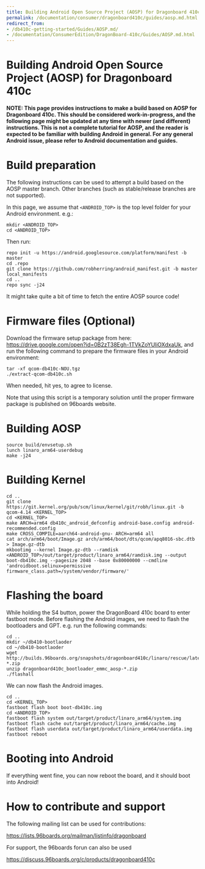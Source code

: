 ```yaml
---
title: Building Android Open Source Project (AOSP) for Dragonboard 410c
permalink: /documentation/consumer/dragonboard410c/guides/aosp.md.html
redirect_from:
- /db410c-getting-started/Guides/AOSP.md/
- /documentation/ConsumerEdition/DragonBoard-410c/Guides/AOSP.md.html
---
```

# Building Android Open Source Project (AOSP) for Dragonboard 410c

**NOTE: This page provides instructions to make a build based on AOSP for Dragonboard 410c. This should be considered work-in-progress, and the following page might be updated at any time with newer (and different) instructions. This is not a complete tutorial for AOSP, and the reader is expected to be familiar with building Android in general. For any general Android issue, please refer to Android documentation and guides.**

# Build preparation

The following instructions can be used to attempt a build based on the AOSP master branch. Other branches (such as stable/release branches are not supported).

In this page, we assume that `<ANDROID_TOP>` is the top level folder for your Android environment. e.g.:
```shell
mkdir <ANDROID_TOP>
cd <ANDROID_TOP>
```
Then run:
```shell
repo init -u https://android.googlesource.com/platform/manifest -b master
cd .repo
git clone https://github.com/robherring/android_manifest.git -b master local_manifests
cd ..
repo sync -j24
```
It might take quite a bit of time to fetch the entire AOSP source code!

# Firmware files (Optional)

Download the firmware setup package from here: https://drive.google.com/open?id=0B2zT38Egh-1TVkZoYUliOXdxaUk, and run the following command to prepare the firmware files in your Android environment:
```shell
tar -xf qcom-db410c-NOU.tgz
./extract-qcom-db410c.sh
```
When needed, hit yes, to agree to license.

Note that using this script is a temporary solution until the proper firmware package is published on 96boards website.

# Building AOSP
```shell
source build/envsetup.sh
lunch linaro_arm64-userdebug
make -j24
```

# Building Kernel
```shell
cd ..
git clone https://git.kernel.org/pub/scm/linux/kernel/git/robh/linux.git -b qcom-4.14 <KERNEL_TOP>
cd <KERNEL_TOP>
make ARCH=arm64 db410c_android_defconfig android-base.config android-recommended.config
make CROSS_COMPILE=aarch64-android-gnu- ARCH=arm64 all
cat arch/arm64/boot/Image.gz arch/arm64/boot/dts/qcom/apq8016-sbc.dtb > Image.gz-dtb
mkbootimg --kernel Image.gz-dtb --ramdisk <ANDROID_TOP>/out/target/product/linaro_arm64/ramdisk.img --output boot-db410c.img --pagesize 2048 --base 0x80000000 --cmdline 'androidboot.selinux=permissive firmware_class.path=/system/vendor/firmware/'
```

# Flashing the board

While holding the S4 button, power the DragonBoard 410c board to enter fastboot mode. Before flashing the Android images, we need to flash the bootloaders and GPT. e.g. run the following commands:
```shell
cd ..
mkdir ~/db410-bootlaoder
cd ~/db410-bootlaoder
wget http://builds.96boards.org/snapshots/dragonboard410c/linaro/rescue/latest/dragonboard410c_bootloader_emmc_aosp-*.zip
unzip dragonboard410c_bootloader_emmc_aosp-*.zip
./flashall
```
We can now flash the Android images.
```shell
cd ..
cd <KERNEL_TOP>
fastboot flash boot boot-db410c.img
cd <ANDROID_TOP>
fastboot flash system out/target/product/linaro_arm64/system.img
fastboot flash cache out/target/product/linaro_arm64/cache.img
fastboot flash userdata out/target/product/linaro_arm64/userdata.img
fastboot reboot
```
# Booting into Android

If everything went fine, you can now reboot the board, and it should boot into Android!

# How to contribute and support

The following mailing list can be used for contributions:

https://lists.96boards.org/mailman/listinfo/dragonboard

For support, the 96boards forun can also be used

https://discuss.96boards.org/c/products/dragonboard410c
